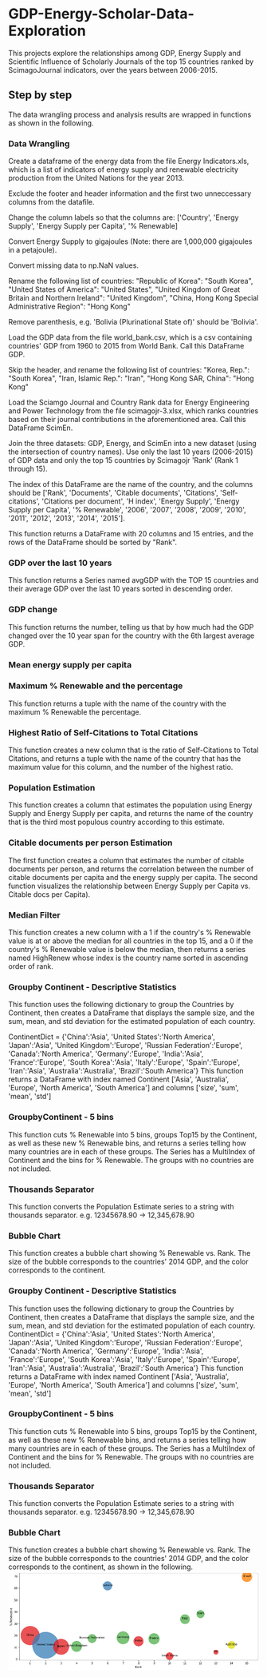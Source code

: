 # GDP-Energy-Scholar-Data-Exploration
This projects explore the relationships among GDP, Energy Supply and Scientific Influence of Scholarly Journals of the top 15 countries ranked by ScimagoJournal indicators, over the years between 2006-2015.
## Step by step
The data wrangling process and analysis results are wrapped in functions as shown in the following.
### Data Wrangling
Create a dataframe of the energy data from the file Energy Indicators.xls, which is a list of indicators of energy supply and renewable electricity production from the United Nations for the year 2013.

Exclude the footer and header information and the first two unneccessary columns from the datafile.

Change the column labels so that the columns are:
['Country', 'Energy Supply', 'Energy Supply per Capita', '% Renewable]

Convert Energy Supply to gigajoules (Note: there are 1,000,000 gigajoules in a petajoule).

Convert missing data to np.NaN values.

Rename the following list of countries:
"Republic of Korea": "South Korea",
"United States of America": "United States",
"United Kingdom of Great Britain and Northern Ireland": "United Kingdom",
"China, Hong Kong Special Administrative Region": "Hong Kong"

Remove parenthesis, e.g. 'Bolivia (Plurinational State of)' should be 'Bolivia'.

Load the GDP data from the file world_bank.csv, which is a csv containing countries' GDP from 1960 to 2015 from World Bank. Call this DataFrame GDP.

Skip the header, and rename the following list of countries:
"Korea, Rep.": "South Korea", 
"Iran, Islamic Rep.": "Iran",
"Hong Kong SAR, China": "Hong Kong"

Load the Sciamgo Journal and Country Rank data for Energy Engineering and Power Technology from the file scimagojr-3.xlsx, which ranks countries based on their journal contributions in the aforementioned area. Call this DataFrame ScimEn.

Join the three datasets: GDP, Energy, and ScimEn into a new dataset (using the intersection of country names). Use only the last 10 years (2006-2015) of GDP data and only the top 15 countries by Scimagojr 'Rank' (Rank 1 through 15).

The index of this DataFrame are the name of the country, and the columns should be ['Rank', 'Documents', 'Citable documents', 'Citations', 'Self-citations', 'Citations per document', 'H index', 'Energy Supply', 'Energy Supply per Capita', '% Renewable', '2006', '2007', '2008', '2009', '2010', '2011', '2012', '2013', '2014', '2015'].

This function returns a DataFrame with 20 columns and 15 entries, and the rows of the DataFrame should be sorted by "Rank".

### GDP over the last 10 years
This function returns a Series named avgGDP with the TOP 15 countries and their average GDP over the last 10 years sorted in descending order.
### GDP change
This function returns the number, telling us that by how much had the GDP changed over the 10 year span for the country with the 6th largest average GDP.
### Mean energy supply per capita
### Maximum % Renewable and the percentage
This function returns a tuple with the name of the country with the maximum % Renewable the percentage.
### Highest Ratio of Self-Citations to Total Citations
This function creates a new column that is the ratio of Self-Citations to Total Citations, and returns a tuple with the name of the country that has the maximum value for this column, and the number of the highest ratio.
### Population Estimation
This function creates a column that estimates the population using Energy Supply and Energy Supply per capita, and returns the name of the country that is the third most populous country according to this estimate.
### Citable documents per person Estimation
The first function creates a column that estimates the number of citable documents per person, and returns the correlation between the number of citable documents per capita and the energy supply per capita.
The second function visualizes the relationship between Energy Supply per Capita vs. Citable docs per Capita).
### Median Filter
This function creates a new column with a 1 if the country's % Renewable value is at or above the median for all countries in the top 15, and a 0 if the country's % Renewable value is below the median, then returns a series named HighRenew whose index is the country name sorted in ascending order of rank.
### Groupby Continent - Descriptive Statistics
This function uses the following dictionary to group the Countries by Continent, then creates a DataFrame that displays the sample size, and the sum, mean, and std deviation for the estimated population of each country.

ContinentDict  = {'China':'Asia', 
                  'United States':'North America', 
                  'Japan':'Asia', 
                  'United Kingdom':'Europe', 
                  'Russian Federation':'Europe', 
                  'Canada':'North America', 
                  'Germany':'Europe', 
                  'India':'Asia',
                  'France':'Europe', 
                  'South Korea':'Asia', 
                  'Italy':'Europe', 
                  'Spain':'Europe', 
                  'Iran':'Asia',
                  'Australia':'Australia', 
                  'Brazil':'South America'}
This function returns a DataFrame with index named Continent ['Asia', 'Australia', 'Europe', 'North America', 'South America'] and columns ['size', 'sum', 'mean', 'std']
### GroupbyContinent - 5 bins
This function cuts % Renewable into 5 bins, groups Top15 by the Continent, as well as these new % Renewable bins, and returns a series telling how many countries are in each of these groups. The Series has a MultiIndex of Continent and the bins for % Renewable. The groups with no countries are not included.
### Thousands Separator
This function converts the Population Estimate series to a string with thousands separator.
e.g. 12345678.90 -> 12,345,678.90
### Bubble Chart
This function creates a bubble chart showing % Renewable vs. Rank. The size of the bubble corresponds to the countries' 2014 GDP, and the color corresponds to the continent.
### Groupby Continent - Descriptive Statistics
This function uses the following dictionary to group the Countries by Continent, then creates a DataFrame that displays the sample size, and the sum, mean, and std deviation for the estimated population of each country.
ContinentDict = {'China':'Asia', 'United States':'North America', 'Japan':'Asia', 'United Kingdom':'Europe', 'Russian Federation':'Europe', 'Canada':'North America', 'Germany':'Europe', 'India':'Asia', 'France':'Europe', 'South Korea':'Asia', 'Italy':'Europe', 'Spain':'Europe', 'Iran':'Asia', 'Australia':'Australia', 'Brazil':'South America'} This function returns a DataFrame with index named Continent ['Asia', 'Australia', 'Europe', 'North America', 'South America'] and columns ['size', 'sum', 'mean', 'std']
### GroupbyContinent - 5 bins
This function cuts % Renewable into 5 bins, groups Top15 by the Continent, as well as these new % Renewable bins, and returns a series telling how many countries are in each of these groups. The Series has a MultiIndex of Continent and the bins for % Renewable. The groups with no countries are not included.
### Thousands Separator
This function converts the Population Estimate series to a string with thousands separator.
e.g. 12345678.90 -> 12,345,678.90
### Bubble Chart
This function creates a bubble chart showing % Renewable vs. Rank. The size of the bubble corresponds to the countries' 2014 GDP, and the color corresponds to the continent, as shown in the following.
![](bubblechart.png)
